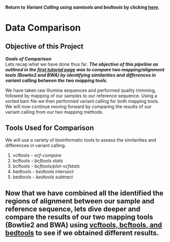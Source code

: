 #### Return to *Variant Calling using samtools and bedtools* by clicking [here](https://github.com/rszymkiewicz/Comparison_of_Mappers/blob/master/10_Variant_Calling_Samtools_Bedtools.md).  

# Data Comparison  

## Objective of this Project  
***Goals of Comparison***  
Lets recap what we have done thus far. ***The objective of this pipeline as outlined in the [first tutorial page](https://github.com/rszymkiewicz/Comparison_of_Mappers/blob/master/1_Overview_of_Project.md) was to compare two mapping/alignment tools (Bowtie2 and BWA) by identifying similarities and differences in variant calling between the two mapping tools.***  

We have taken raw Illumina sequences and performed quality trimming, followed by mapping of our samples to our reference sequence. Using a sorted bam file we then performed variant calling for both mapping tools. We will now continue moving forward by comparing the results of our variant calling from our two mapping methods.  

## Tools Used for Comparison  
We will use a variety of bioinformatic tools to assess the similarities and differences in variant calling.  
1. vcftools - *vcf-compare*  
2. bcftools - *bcftools stats*  
3. bcftools - *bcftools/plot-vcfstats*  
4. bedtools - *bedtools intersect*  
5. bedtools - *bedtools subtract*  

## Now that we have combined all the identified the regions of alignment between our sample and reference sequence, lets dive deeper and compare the results of our two mapping tools (Bowtie2 and BWA) using [vcftools, bcftools, and bedtools](https://github.com/rszymkiewicz/Comparison_of_Mappers/blob/master/12_Comparison_vcftools_bedtools.md) to see if we obtained different results.  
